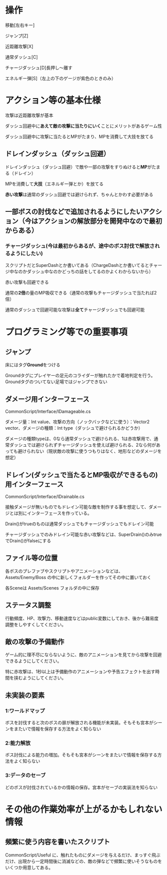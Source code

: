 # 操作

移動[左右キー]

ジャンプ[Z]

近距離攻撃[X]

通常ダッシュ[C]

チャージダッシュ[D]長押し～離す

エネルギー弾[S]（左上の下のゲージが紫色のときのみ）

# アクション等の基本仕様

攻撃は近距離攻撃が基本

ダッシュ回避中に**あえて敵の攻撃に当たりにいく**ことにメリットがあるゲーム性

ダッシュ回避中に攻撃に当たるとMPがたまり、MPを消費して大技を放てる

## ドレインダッシュ（ダッシュ回避）

ドレインダッシュ（ダッシュ回避）で敵や一部の攻撃をすりぬけると**MP**がたまる（ドレイン）

MPを消費して**大技**（エネルギー弾とか）を放てる

**赤い攻撃**は通常のダッシュ回避では避けられず、ちゃんとかわす必要がある

## 一部ボスの討伐などで追加されるようにしたいアクション（今はアクションの解放部分を開発中なので最初からある）

### チャージダッシュ(今は最初からあるが、途中のボス討伐で解放されるようにしたい)
スクリプトだとSuperDashとか書いてある（ChargeDashとか書いてるとチャージ中なのかダッシュ中なのかどっちの話をしてるのかよくわからないから）

赤い攻撃も回避できる

通常の**2倍**の量のMP吸収できる（通常の攻撃もチャージダッシュで当たれば2倍）

通常のダッシュで回避可能な攻撃は**全て**チャージダッシュでも回避可能

# プログラミング等での重要事項

## ジャンプ

床にはタグ**Ground**をつける

Groundタグにプレイヤーの足元のコライダーが触れたかで着地判定を行う。Groundタグのついてない足場ではジャンプできない

## ダメージ用インターフェース

CommonScript/Interface/IDamageable.cs

ダメージ量：Int value、攻撃の方向（ノックバックなどに使う）：Vector2 vector、ダメージの種類：Int type（ダッシュで避けられるかどうか）

ダメージの種類typeは、0なら通常ダッシュで避けられる、1は赤攻撃用で、通常ダッシュでは避けられずチャージダッシュを使えば避けられる、2なら何があっても避けられない（現状敵の攻撃に使うつもりはなく、地形などのダメージを想定）

## ドレイン(ダッシュで当たるとMP吸収ができるもの)用インターフェース

CommonScript/Interface/IDrainable.cs

接触ダメージが無いものでもドレイン可能な敵を制作する事を想定して、ダメージとは別にインターフェースを作っている。

Drain()がtrueのものは通常ダッシュでもチャージダッシュでもドレイン可能

チャージダッシュでのみドレイン可能な赤い攻撃などは、SuperDrain()のみtrueでDrain()がfalseにする

## ファイル等の位置

各ボスのプレファブやスクリプトやアニメーションなどは、Assets/Enemy/Boss の中に新しくフォルダーを作ってその中に置いておく

各Sceneは Assets/Scenes フォルダの中に保存

## ステータス調整

行動頻度、HP、攻撃力、移動速度などはpublic変数にしておき、後から難易度調整をしやすくしてください。

## 敵の攻撃の予備動作

ゲーム的に理不尽にならないように、敵のアニメーションを見てから攻撃を回避できるようにしてください。

特に赤攻撃は、1秒以上は予備動作のアニメーションや予告エフェクトを出す時間を挟むようにしてください。

## 未実装の要素

### 1:ワールドマップ

ボスを討伐すると次のボスの扉が解放される機能が未実装。そもそも宮本がシーンをまたいで情報を保存する方法をよく知らない

### 2:能力解放

ボス討伐による能力の増加。そもそも宮本がシーンをまたいで情報を保存する方法をよく知らない

### 3:データのセーブ

どのボスが討伐されているかの情報の保存。宮本がセーブの実装法を知らない

# その他の作業効率が上がるかもしれない情報

## 頻繁に使う内容を書いたスクリプト

CommonScript/Useful に、触れたものにダメージを与えるだけ、まっすぐ飛ぶだけ、出現から一定時間後に消滅などの、敵の弾などで頻繁に使いそうなものをいくつか用意してある。
